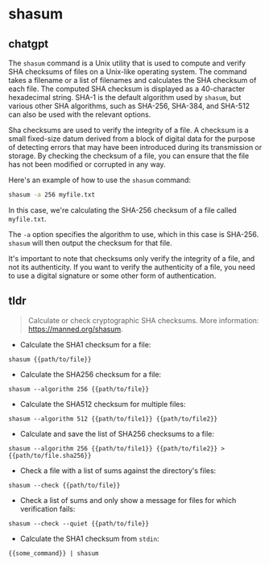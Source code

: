 # shasum 
## chatgpt 
The `shasum` command is a Unix utility that is used to compute and verify SHA checksums of files on a Unix-like operating system. The command takes a filename or a list of filenames and calculates the SHA checksum of each file. The computed SHA checksum is displayed as a 40-character hexadecimal string. SHA-1 is the default algorithm used by `shasum`, but various other SHA algorithms, such as SHA-256, SHA-384, and SHA-512 can also be used with the relevant options.

Sha checksums are used to verify the integrity of a file. A checksum is a small fixed-size datum derived from a block of digital data for the purpose of detecting errors that may have been introduced during its transmission or storage. By checking the checksum of a file, you can ensure that the file has not been modified or corrupted in any way.

Here's an example of how to use the `shasum` command:

```sh
shasum -a 256 myfile.txt
```

In this case, we're calculating the SHA-256 checksum of a file called `myfile.txt`.

The `-a` option specifies the algorithm to use, which in this case is SHA-256. `shasum` will then output the checksum for that file.

It's important to note that checksums only verify the integrity of a file, and not its authenticity. If you want to verify the authenticity of a file, you need to use a digital signature or some other form of authentication. 

## tldr 
 
> Calculate or check cryptographic SHA checksums.
> More information: <https://manned.org/shasum>.

- Calculate the SHA1 checksum for a file:

`shasum {{path/to/file}}`

- Calculate the SHA256 checksum for a file:

`shasum --algorithm 256 {{path/to/file}}`

- Calculate the SHA512 checksum for multiple files:

`shasum --algorithm 512 {{path/to/file1}} {{path/to/file2}}`

- Calculate and save the list of SHA256 checksums to a file:

`shasum --algorithm 256 {{path/to/file1}} {{path/to/file2}} > {{path/to/file.sha256}}`

- Check a file with a list of sums against the directory's files:

`shasum --check {{path/to/file}}`

- Check a list of sums and only show a message for files for which verification fails:

`shasum --check --quiet {{path/to/file}}`

- Calculate the SHA1 checksum from `stdin`:

`{{some_command}} | shasum`
